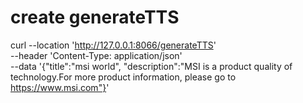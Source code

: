 # create generateTTS

curl --location 'http://127.0.0.1:8066/generateTTS' \
--header 'Content-Type: application/json' \
--data '{"title":"msi world",
"description":"MSI is a product quality of technology.For more product information, please go to https://www.msi.com"}'